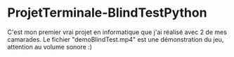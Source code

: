 # ProjetTerminale-BlindTestPython

C'est mon premier vrai projet en informatique que j'ai réalisé avec 2 de mes camarades.
Le fichier "demoBlindTest.mp4" est une démonstration du jeu, attention au volume sonore :)
